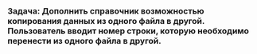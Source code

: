### Задача: Дополнить справочник возможностью копирования данных из одного файла в другой. Пользователь вводит номер строки, которую необходимо перенести из одного файла в другой. ###
